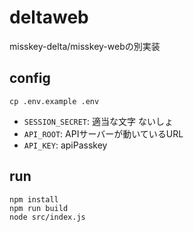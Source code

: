 # deltaweb
misskey-delta/misskey-webの別実装

## config
```
cp .env.example .env
```

- `SESSION_SECRET`: 適当な文字 ないしょ
- `API_ROOT`: APIサーバーが動いているURL
- `API_KEY`: apiPasskey

## run

```
npm install
npm run build
node src/index.js
```

